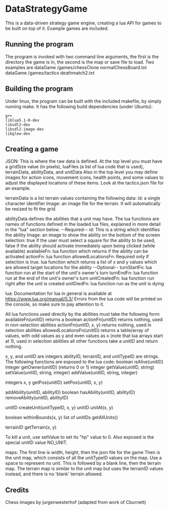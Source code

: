 # DataStrategyGame

This is a data-driven strategy game engine, creating a lua API for games to be built on top of it.  Example games are included.

## Running the program

The program is invoked with two command line arguments, the first is the directory the game is in, the second is the map or save file to load.
Two examples are 
dataGame /games/chessClone normalChessBoard.txt
dataGame /games/tactics deathmatch2.txt

## Building the program

Under linux, the program can be built with the included makefile, by simply running make.  It has the following build dependencies (under Ubuntu):  

    g++
    liblua5.1-0-dev
    libsdl2-dev
    libsdl2-image-dev
    libglew-dev

## Creating a game
JSON:
This is where the raw data is defined. At the top level you must have a gridSize value (in pixels), luaFiles (a list of lua code that is used), terrainData, abilityData, and unitData
Also in the top level you may define images for action icons, movement icons, health points, and some values to adjust the displayed locations of these items. Look at the tactics.json file for an example.

terrainData is a list terrain values containing the following data:
id: a single character identifier
Image: an image file for the terrain. It will automatically be resized to fit the grid.

abilityData defines the abilities that a unit may have. The lua functions are names of functions defined in the loaded lua files, explained in more detail in the "lua" section below.
--Required--
id: This is a string which identifies the ability
Image: an image to show the ability on the bottom of the screen
selection: true if the user must select a square for the ability to be used, false if the ability should activate immediately upon being clicked (while available)
availableFn: lua function which returns if the ability can be activated
actionFn: lua function 
allowedLocationsFn: Required only if selection is true. lua function which returns a list of x and y values which are allowed target locations for the ability
--Optional--
turnStartFn: lua function run at the start of the unit's owner's turn
turnEndFn: lua function run at the end of the unit's owner's turn
unitCreatedFn: lua function run right after the unit is created
unitDiedFn: lua function run as the unit is dying

lua:
Documentation for lua in general is available at https://www.lua.org/manual/5.3/
Errors from the lua code will be printed on the console, so make sure to pay attention to it.

All lua functions used directly by the abilities must take the following form:
availableFn(unitID) returns a boolean
actionFn(unitID) returns nothing, used in non-selection abilities
actionFn(unitID, x, y) returns nothing, used in selection abilities
allowedLocationsFn(unitID) returns a table/array of values, with odd values as y and even values as x (note that lua arrays start at 1), used in selection abilities
all other functions take a unitID and return nothing.

x, y, and unitID are integers
abilityID, terrainID, and unitTypeID are strings.
The following functions are exposed to the lua code:
boolean isAlive(unitID)
integer getOwner(unitID) (returns 0 or 1)
integer getValue(unitID, string)
setValue(unitID, string, integer)
addValue(unitID, string, integer)

integers x, y getPos(unitID)
setPos(unitID, x, y)

addAbility(unitID, abilityID)
boolean hasAbility(unitID, abilityID)
removeAbility(unitID, abilityID)

unitID createUnit(unitTypeID, x, y)
unitID unitAt(x, y)

boolean withinBounds(x, y)
list of unitIDs getAllUnits()

terrainID getTerrain(x, y)

To kill a unit, use setValue to set its "hp" value to 0. Also exposed is the special unitID value NO_UNIT.


maps:
The first line is width, height, then the json file for the game
Then is the unit map, which consists of all the unitTypeID values on the map. Use a space to represent no unit.
This is followed by a blank line, then the terrain map. The terrain map is similar to the unit map but uses the terrainID values instead, and there is no 'blank' terrain allowed.

## Credits
Chess images by jurgenwesterhof (adapted from work of Cburnett)